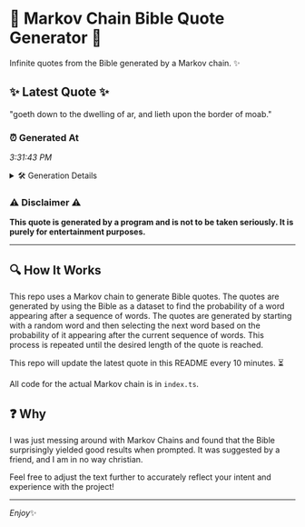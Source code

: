 # 📖 Markov Chain Bible Quote Generator 📖

Infinite quotes from the Bible generated by a Markov chain. ✨

## ✨ Latest Quote ✨
"goeth down to the dwelling of ar, and lieth upon the border of moab."

### ⏰ Generated At
*3:31:43 PM*

<details>
    <summary>🛠️ Generation Details</summary>
    <p>
        <strong>🌱 Seed:</strong> goeth<br>
        <strong>🔄 Iterations:</strong> 13<br>
        <strong>📜 Context History:</strong><br>[ goeth ]: down<br>[ goeth, down ]: to<br>[ goeth, down, to ]: the<br>[ goeth, down, to, the ]: dwelling<br>[ goeth, down, to, the, dwelling ]: of<br>[ goeth, down, to, the, dwelling, of ]: ar,<br>[ down, to, the, dwelling, of, ar, ]: and<br>[ to, the, dwelling, of, ar,, and ]: lieth<br>[ the, dwelling, of, ar,, and, lieth ]: upon<br>[ dwelling, of, ar,, and, lieth, upon ]: the<br>[ of, ar,, and, lieth, upon, the ]: border<br>[ ar,, and, lieth, upon, the, border ]: of<br>[ and, lieth, upon, the, border, of ]: moab.<br>
    </p>
</details>

### ⚠️ Disclaimer ⚠️
**This quote is generated by a program and is not to be taken seriously. It is purely for entertainment purposes.**

---

## 🔍 How It Works

This repo uses a Markov chain to generate Bible quotes. The quotes are generated by using the Bible as a dataset to find the probability of a word appearing after a sequence of words. The quotes are generated by starting with a random word and then selecting the next word based on the probability of it appearing after the current sequence of words. This process is repeated until the desired length of the quote is reached.

This repo will update the latest quote in this README every 10 minutes. ⏳

All code for the actual Markov chain is in `index.ts`.

## ❓ Why

I was just messing around with Markov Chains and found that the Bible surprisingly yielded good results when prompted. 
It was suggested by a friend, and I am in no way christian.

Feel free to adjust the text further to accurately reflect your intent and experience with the project!

---

*Enjoy*✨
